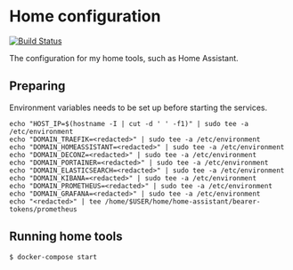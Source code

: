 # Home configuration

[![Build Status](https://travis-ci.org/anton-johansson/home.svg?branch=master)](https://travis-ci.org/anton-johansson/home)

The configuration for my home tools, such as Home Assistant.


## Preparing

Environment variables needs to be set up before starting the services.

```shell
echo "HOST_IP=$(hostname -I | cut -d ' ' -f1)" | sudo tee -a /etc/environment
echo "DOMAIN_TRAEFIK=<redacted>" | sudo tee -a /etc/environment
echo "DOMAIN_HOMEASSISTANT=<redacted>" | sudo tee -a /etc/environment
echo "DOMAIN_DECONZ=<redacted>" | sudo tee -a /etc/environment
echo "DOMAIN_PORTAINER=<redacted>" | sudo tee -a /etc/environment
echo "DOMAIN_ELASTICSEARCH=<redacted>" | sudo tee -a /etc/environment
echo "DOMAIN_KIBANA=<redacted>" | sudo tee -a /etc/environment
echo "DOMAIN_PROMETHEUS=<redacted>" | sudo tee -a /etc/environment
echo "DOMAIN_GRAFANA=<redacted>" | sudo tee -a /etc/environment
echo "<redacted>" | tee /home/$USER/home/home-assistant/bearer-tokens/prometheus
```

## Running home tools

```shell
$ docker-compose start
```
